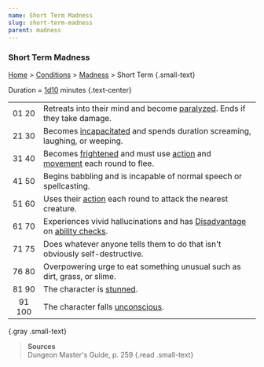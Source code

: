 ```yaml
---
name: Short Term Madness
slug: short-term-madness
parent: madness
---
```

### Short Term Madness
 [Home](dm-operations-center) > [Conditions](conditions-menu) > [Madness](madness)  > Short Term {.small-text}

Duration = [1d10](/roll/1d10) minutes {.text-center}

|||
| :---: | :----------------------------------------------------------------------------------------------------------------------- |
| 01 20 | Retreats into their mind and become [paralyzed](paralyzed). Ends if they take damage.                                    |
| 21 30 | Becomes [incapacitated](incapacitated) and spends duration screaming, laughing, or weeping.                              |
| 31 40 | Becomes [frightened](frightened) and must use [action](action) and [movement](movement-menu) each round to flee.         |
| 41 50 | Begins babbling and is incapable of normal speech or spellcasting.                                                       |
| 51 60 | Uses their [action](action) each round to attack the nearest creature.                                                   |
| 61 70 | Experiences vivid hallucinations and has [Disadvantage](advantage-and-disadvantage) on [ability checks](ability-checks). |
| 71 75 | Does whatever anyone tells them to do that isn't obviously self-destructive.                                             |
| 76 80 | Overpowering urge to eat something unusual such as dirt, grass, or slime.                                                |
| 81 90 | The character is [stunned](stunned).                                                                                     |
| 91 100 | The character falls [unconscious](unconscious).                                                                         |
{.gray .small-text}

> **Sources** <br/>
> Dungeon Master's Guide, p. 259
{.read .small-text}



